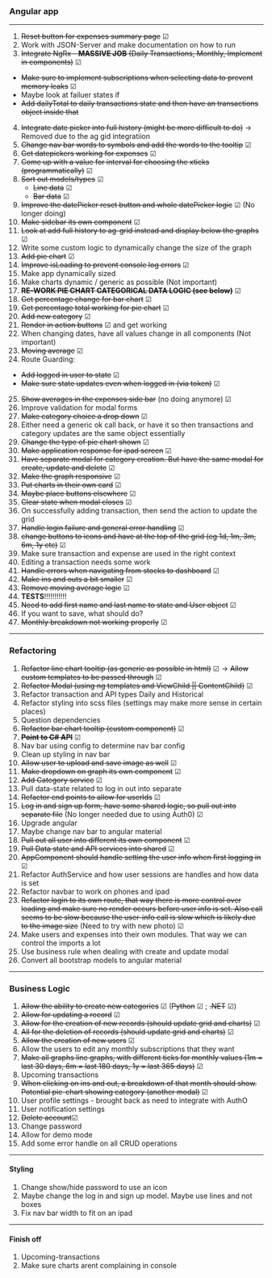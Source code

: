 ### Angular app

---

1. ~~Reset button for expenses summary page~~ &#x2611;
2. Work with JSON-Server and make documentation on how to run
3. ~~Integrate NgRx - **MASSIVE JOB** (Daily Transactions, Monthly, Implement in components)~~ &#x2611;

- ~~Make sure to implement subscriptions when selecting data to prevent memory leaks~~ &#x2611;
- Maybe look at failuer states if
- ~~Add dailyTotal to daily transactions state and then have an transactions object inside that~~

4. ~~Integrate date picker into full history (might be more difficult to do)~~ -> Removed due to the ag gid integratiion
5. ~~Change nav bar words to symbols and add the words to the tooltip~~ &#x2611;
6. ~~Get datepickers working for expenses~~ &#x2611;
7. ~~Come up with a value for interval for choosing the xticks (programmatically)~~ &#x2611;
8. ~~Sort out models/types~~ &#x2611;
   - ~~Line data~~ &#x2611;
   - ~~Bar data~~ &#x2611;
9. ~~Improve the datePicker reset button and whole datePicker logic~~ &#x2611; (No longer doing)
10. ~~Make sidebar its own component~~ &#x2611;
11. ~~Look at add full history to ag-grid instead and display below the graphs~~ &#x2611;
12. Write some custom logic to dynamically change the size of the graph
13. ~~Add pie chart~~ &#x2611;
14. ~~Improve isLoading to prevent console log errors~~ &#x2611;
15. Make app dynamically sized
16. Make charts dynamic / generic as possible (Not important)
17. ~~**RE-WORK PIE CHART CATEGORICAL DATA LOGIC (see below)**~~ &#x2611;
18. ~~Get percentage change for bar chart~~ &#x2611;
19. ~~Get percentage total working for pie chart~~ &#x2611;
20. ~~Add new category~~ &#x2611;
21. ~~Render in action buttons~~ &#x2611; and get working
22. When changing dates, have all values change in all components (Not important)
23. ~~Moving average~~ &#x2611;
24. Route Guarding:

- ~~Add logged in user to state~~ &#x2611;
- ~~Make sure state updates even when logged in (via token)~~ &#x2611;

25. ~~Show averages in the expenses side bar~~ (no doing anymore) &#x2611;
26. Improve validation for modal forms
27. ~~Make category choice a drop down~~ &#x2611;
28. Either need a generic ok call back, or have it so then transactions and category updates are the same object essentially
29. ~~Change the type of pie chart shown~~ &#x2611;
30. ~~Make application response for ipad screen~~ &#x2611;
31. ~~Have separate modal for category creation. But have the same modal for create, update and delete~~ &#x2611;
32. ~~Make the graph responsive~~ &#x2611;
33. ~~Put charts in their own card~~ &#x2611;
34. ~~Maybe place buttons elsewhere~~ &#x2611;
35. ~~Clear state when modal closes~~ &#x2611;
36. On successfully adding transaction, then send the action to update the grid
37. ~~Handle login failure and general error handling~~ &#x2611;
38. ~~change buttons to icons and have at the top of the grid (eg 1d, 1m, 3m, 6m, 1y etc)~~ &#x2611;
39. Make sure transaction and expense are used in the right context
40. Editing a transaction needs some work
41. ~~Handle errors when navigating from stocks to dashboard~~ &#x2611;
42. ~~Make ins and outs a bit smaller~~ &#x2611;
43. ~~Remove moving average logic~~ &#x2611;
44. **TESTS**!!!!!!!!!!!
45. ~~Need to add first name and last name to state and User object~~ &#x2611;
46. If you want to save, what should do?
47. ~~Monthly breakdown not working properly~~ &#x2611;

---

### Refactoring

1. ~~Refactor line chart tooltip (as generic as possible in html)~~ &#x2611; -> ~~Allow custom templates to be passed through~~ &#x2611;
2. ~~Refactor Modal (using ng templates and ViewChild || ContentChild)~~ &#x2611;
3. Refactor transaction and API types Daily and Historical
4. Refactor styling into scss files (settings may make more sense in certain places)
5. Question dependencies
6. ~~Refactor bar chart tooltip (custom component)~~ &#x2611;
7. ~~**Point to C# API**~~ &#x2611;
8. Nav bar using config to determine nav bar config
9. Clean up styling in nav bar
10. ~~Allow user to upload and save image as well~~ &#x2611;
11. ~~Make dropdown on graph its own component~~ &#x2611;
12. ~~Add Category service~~ &#x2611;
13. Pull data-state related to log in out into separate
14. ~~Refactor end points to allow for userIds~~ &#x2611;
15. ~~Log in and sign up form, have some shared logic, so pull out into separate file~~ (No longer needed due to using Auth0) &#x2611;
16. Upgrade angular
17. Maybe change nav bar to angular material
18. ~~Pull out all user into different its own component~~ &#x2611;
19. ~~Pull Data state and API services into shared~~ &#x2611;
20. ~~AppComponent should handle setting the user info when first logging in~~ &#x2611;
21. Refactor AuthService and how user sessions are handles and how data is set
22. Refactor navbar to work on phones and ipad
23. ~~Refactor login to its own route, that way there is more control over loading and make sure no render occurs before user info is set. Also call seems to be slow because the user-info call is slow which is likely due to the image size~~ (Need to try with new photo) &#x2611;
24. Make users and expenses into their own modules. That way we can control the imports a lot
25. Use business rule when dealing with create and update modal
26. Convert all bootstrap models to angular material

---

### Business Logic

1. ~~Allow the ability to create new categories~~ &#x2611; (~~Python~~ &#x2611; ; ~~.NET~~ &#x2611;)
2. ~~Allow for updating a record~~ &#x2611;
3. ~~Allow for the creation of new records (should update grid and charts)~~ &#x2611;
4. ~~All for the deletion of records (should update grid and charts)~~ &#x2611;
5. ~~Allow the creation of new users~~ &#x2611;
6. Allow the users to edit any monthly subscriptions that they want
7. ~~Make all graphs line graphs, with different ticks for monthly values (1m = last 30 days, 6m = last 180 days, 1y = last 365 days)~~ &#x2611;
8. Upcoming transactions
9. ~~When clicking on ins and out, a breakdown of that month should show. Potential pie-chart showing category (another modal)~~ &#x2611;
10. User profile settings - brought back as need to integrate with AuthO
11. User notification settings
12. ~~Delete account~~&#x2611;
13. Change password
14. Allow for demo mode
15. Add some error handle on all CRUD operations

---

#### Styling

1. Change show/hide password to use an icon
2. Maybe change the log in and sign up model. Maybe use lines and not boxes
3. Fix nav bar width to fit on an ipad

---

#### Finish off

1. Upcoming-transactions
2. Make sure charts arent complaining in console
